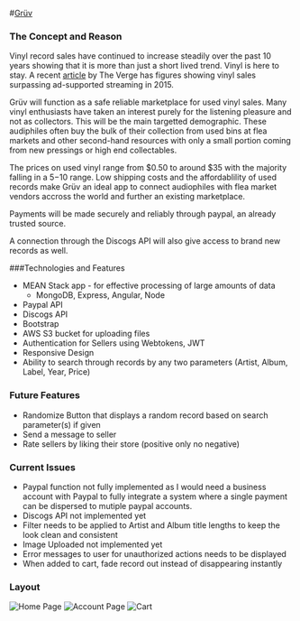 #[Grüv](https://agile-lowlands-5230.herokuapp.com/)

### The Concept and Reason

Vinyl record sales have continued to increase steadily over the past 10 years showing that it is more than just a short lived trend. Vinyl is here to stay. A recent [article](http://www.theverge.com/2015/9/28/9408233/vinyl-sales-ad-supported-streaming-riaa-2015-report) by The Verge has figures showing vinyl sales surpassing ad-supported streaming in 2015.

Grüv will function as a safe reliable marketplace for used vinyl sales. Many vinyl enthusiasts have taken an interest purely for the listening pleasure and not as collectors. This will be the main targetted demographic. These audiphiles often buy the bulk of their collection from used bins at flea markets and other second-hand resources with only a small portion coming from new pressings or high end collectables. 

The prices on used vinyl range from $0.50 to around $35 with the majority falling in a $5-$10 range. Low shipping costs and the affordablility of used records make Grüv an ideal app to connect audiophiles with flea market vendors accross the world and further an existing marketplace.

Payments will be made securely and reliably through paypal, an already trusted source. 

A connection through the Discogs API will also give access to brand new records as well.

###Technologies and Features

* MEAN Stack app - for effective processing of large amounts of data
	* MongoDB, Express, Angular, Node
* Paypal API
* Discogs API
* Bootstrap
* AWS S3 bucket for uploading files
* Authentication for Sellers using Webtokens, JWT
* Responsive Design
* Ability to search through records by any two parameters (Artist, Album, Label, Year, Price)

### Future Features
* Randomize Button that displays a random record based on search parameter(s) if given
* Send a message to seller
* Rate sellers by liking their store (positive only no negative)

### Current Issues
* Paypal function not fully implemented as I would need a business account with Paypal to fully integrate a system where a single payment can be dispersed to mutiple paypal accounts.
* Discogs API not implemented yet
* Filter needs to be applied to Artist and Album title lengths to keep the look clean and consistent
* Image Uploaded not implemented yet
* Error messages to user for unauthorized actions needs to be displayed 
* When added to cart, fade record out instead of disappearing instantly

### Layout

![Home Page](https://i.imgur.com/844bZZO.jpg)
![Account Page](https://i.imgur.com/7b0XDzb.png)
![Cart](https://i.imgur.com/DtXftjK.png)
